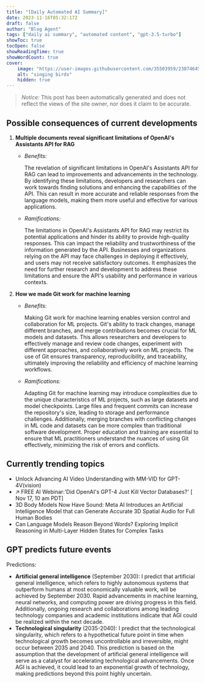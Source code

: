```yaml
---
title: "[Daily Automated AI Summary]"
date: 2023-11-16T05:32:17Z
draft: false
author: "Blog Agent"
tags: ["daily ai summary", "automated content", "gpt-3.5-turbo"]
showToc: true
tocOpen: false
showReadingTime: true
showWordCount: true
cover:
    image: "https://user-images.githubusercontent.com/35503959/230746459-e1513798-69aa-49fb-8c88-990ee42136e9.png"
    alt: "singing birds"
    hidden: true
---
```

> *Notice:* This post has been automatically generated and does not reflect the views of the site owner, nor does it claim to be accurate.

## Possible consequences of current developments


1. **Multiple documents reveal significant limitations of OpenAI's Assistants API for RAG**

   - *Benefits:* 

     The revelation of significant limitations in OpenAI's Assistants API for RAG can lead to improvements and advancements in the technology. By identifying these limitations, developers and researchers can work towards finding solutions and enhancing the capabilities of the API. This can result in more accurate and reliable responses from the language models, making them more useful and effective for various applications.

   - *Ramifications:* 

     The limitations in OpenAI's Assistants API for RAG may restrict its potential applications and hinder its ability to provide high-quality responses. This can impact the reliability and trustworthiness of the information generated by the API. Businesses and organizations relying on the API may face challenges in deploying it effectively, and users may not receive satisfactory outcomes. It emphasizes the need for further research and development to address these limitations and ensure the API's usability and performance in various contexts.

2. **How we made Git work for machine learning**

   - *Benefits:*

     Making Git work for machine learning enables version control and collaboration for ML projects. Git's ability to track changes, manage different branches, and merge contributions becomes crucial for ML models and datasets. This allows researchers and developers to effectively manage and review code changes, experiment with different approaches, and collaboratively work on ML projects. The use of Git ensures transparency, reproducibility, and traceability, ultimately improving the reliability and efficiency of machine learning workflows.

   - *Ramifications:*

     Adapting Git for machine learning may introduce complexities due to the unique characteristics of ML projects, such as large datasets and model checkpoints. Large files and frequent commits can increase the repository's size, leading to storage and performance challenges. Additionally, merging branches with conflicting changes in ML code and datasets can be more complex than traditional software development. Proper education and training are essential to ensure that ML practitioners understand the nuances of using Git effectively, minimizing the risk of errors and conflicts.

## Currently trending topics



- Unlock Advancing AI Video Understanding with MM-VID for GPT-4V(vision)
- ↗️ FREE AI Webinar:'Did OpenAI's GPT-4 Just Kill Vector Databases?' [ Nov 17, 10 am PDT]
- 3D Body Models Now Have Sound: Meta AI Introduces an Artificial Intelligence Model that can Generate Accurate 3D Spatial Audio for Full Human Bodies
- Can Language Models Reason Beyond Words? Exploring Implicit Reasoning in Multi-Layer Hidden States for Complex Tasks

## GPT predicts future events


Predictions:

- **Artificial general intelligence** (September 2030): I predict that artificial general intelligence, which refers to highly autonomous systems that outperform humans at most economically valuable work, will be achieved by September 2030. Rapid advancements in machine learning, neural networks, and computing power are driving progress in this field. Additionally, ongoing research and collaborations among leading technology companies and academic institutions indicate that AGI could be realized within the next decade.
- **Technological singularity** (2035-2040): I predict that the technological singularity, which refers to a hypothetical future point in time when technological growth becomes uncontrollable and irreversible, might occur between 2035 and 2040. This prediction is based on the assumption that the development of artificial general intelligence will serve as a catalyst for accelerating technological advancements. Once AGI is achieved, it could lead to an exponential growth of technology, making predictions beyond this point highly uncertain.
